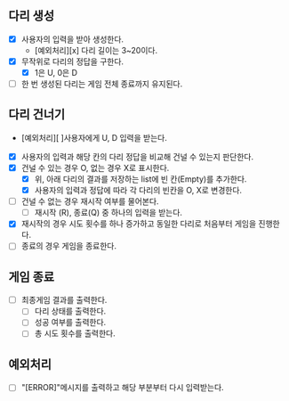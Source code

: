## 다리 생성

- [x] 사용자의 입력을 받아 생성한다.
    - [예외처리][x] 다리 길이는 3~20이다.
- [x] 무작위로 다리의 정답을 구한다.
    - [x] 1은 U, 0은 D
- [ ] 한 번 생성된 다리는 게임 전체 종료까지 유지된다.

## 다리 건너기

- [예외처리][ ]사용자에게 U, D 입력을 받는다.
- [x] 사용자의 입력과 해당 칸의 다리 정답을 비교해 건널 수 있는지 판단한다.
- [x] 건널 수 있는 경우 O, 없는 경우 X로 표시한다.
    - [x] 위, 아래 다리의 결과를 저장하는 list에 빈 칸(Empty)를 추가한다.
    - [x] 사용자의 입력과 정답에 따라 각 다리의 빈칸을 O, X로 변경한다.
- [ ] 건널 수 없는 경우 재시작 여부를 물어본다.
    - [ ] 재시작 (R), 종료(Q) 중 하나의 입력을 받는다.
- [x] 재시작의 경우 시도 횟수를 하나 증가하고 동일한 다리로 처음부터 게임을 진행한다.
- [ ] 종료의 경우 게임을 종료한다.

## 게임 종료

- [ ] 최종게임 결과를 출력한다.
    - [ ] 다리 상태를 출력한다.
    - [ ] 성공 여부를 출력한다.
    - [ ] 총 시도 횟수를 출력한다.

## 예외처리

- [ ] "[ERROR]"메시지를 출력하고 해당 부분부터 다시 입력받는다.